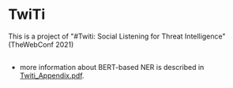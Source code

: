 # TwiTi
This is a project of "#Twiti: Social Listening for Threat Intelligence" (TheWebConf 2021)

## 
- more information about BERT-based NER is described in [Twiti_Appendix.pdf](Twiti_Appendix.pdf).
